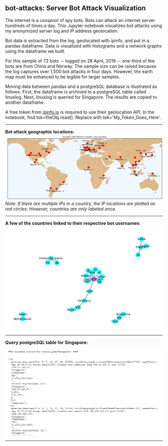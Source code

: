 ## bot-attacks: Server Bot Attack Visualization

The internet is a *cesspool* of spy bots.  Bots can attack an internet server hundreds of times a day.  This Jupyter notebook visualizes bot attacks using my anonymized server log and IP address geolocation.

Bot data is extracted from the log, geolocated with ipinfo, and put in a pandas dataframe.  Data is visualized with histograms and a network graphs using the dataframe we built.

For this sample of 72 bots -- logged on 28 April, 2019 -- one-third of the bots are from China and Norway.  The sample size can be raised because the log captures over 1,500 bot attacks in four days.  However, the earth map must be enhanced to be legible for larger samples.

Moving data between pandas and a postgreSQL database is illustrated as follows.  First, the dataframe is archived to a postgreSQL table called linuxlog.  Next, linuxlog is queried for Singapore.  The results are copied to another dataframe.

A free token from [ipinfo.io](https://ipinfo.io) is required to use their geolocation API.  In the notebook, find tok=fileObj.read().  Replace with tok='My_Token_Goes_Here'.
***
**Bot attack geographic locations:**
![Alt text](images/geo_map.PNG)
*Note:  If there are multiple IPs in a country, the IP locations are plotted as red circles.  However, countries are only labeled once.*
***
**A few of the countries linked to their respective bot usernames:**
![Alt text](images/country_user_graph.PNG)
***
**Query postgreSQL table for Singapore:**

![Alt text](images/postgre_query.PNG)
***
